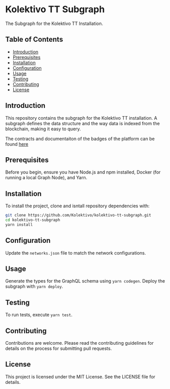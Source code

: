 # Kolektivo TT Subgraph

The Subgraph for the Kolektivo TT Installation.

## Table of Contents

- [Introduction](#introduction)
- [Prerequisites](#prerequisites)
- [Installation](#installation)
- [Configuration](#configuration)
- [Usage](#usage)
- [Testing](#testing)
- [Contributing](#contributing)
- [License](#license)

## Introduction

This repository contains the subgraph for the Kolektivo TT installation. A subgraph defines the data structure and the way data is indexed from the blockchain, making it easy to query.

The contracts and documentaiton of the badges of the platform can be found [here](https://github.com/Kolektivo-Labs/Kolektivo-network-badges)

## Prerequisites

Before you begin, ensure you have Node.js and npm installed, Docker (for running a local Graph Node), and Yarn.

## Installation

To install the project, clone and isntall repository dependencies with: 

```bash
git clone https://github.com/Kolektivo/kolektivo-tt-subgraph.git
cd kolektivo-tt-subgraph
yarn install
```

## Configuration

Update the `networks.json` file to match the network configurations.

## Usage

Generate the types for the GraphQL schema using `yarn codegen`. Deploy the subgraph with `yarn deploy`.

## Testing

To run tests, execute `yarn test`.

## Contributing

Contributions are welcome. Please read the contributing guidelines for details on the process for submitting pull requests.

## License

This project is licensed under the MIT License. See the LICENSE file for details.
